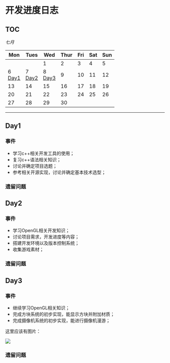 # 开发进度日志


## TOC

*七月*

| Mon               | Tues              | Wed                          | Thur                         | Fri                          | Sat               | Sun               |
| ----------------- | ----------------- | ---------------------------- | ---------------------------- | ---------------------------- | ----------------- | ----------------- |
|                   |                   | 1 <br>   | 2 <br>  | 3 <br> | 4 <br>  | 5 <br> |
| 6 <br> [Day1](#Day1) | 7 <br> [Day2](#Day2) | 8 <br>  [Day3](#Day3)           | 9 <br>             | 10 <br>          | 11                | 12                |
| 13                | 14                | 15                           | 16                           | 17                           | 18                | 19                |
| 20                | 21                | 22                           | 23                           | 24                           | 25                | 26                |
| 27                | 28                | 29                           | 30                           |                              |                   |                   |

------

## Day1

### 事件

- 学习c++相关开发工具的使用；
- 复习c++语法相关知识；
- 讨论并确定项目选题；
- 参考相关开源实现，讨论并确定基本技术选型；

### 遗留问题

## Day2

### 事件

- 学习OpenGL相关开发知识；
- 讨论项目需求，开发进度等内容；
- 搭建开发环境以及版本控制系统；
- 收集游戏素材；

### 遗留问题

## Day3

### 事件

- 继续学习OpenGL相关知识；
- 完成方块系统的初步实现，能显示方块并附加材质；
- 完成摄像机系统的初步实现，能进行摄像机漫游；

这里应该有图片：

<img src="这里应该有图片">

### 遗留问题
